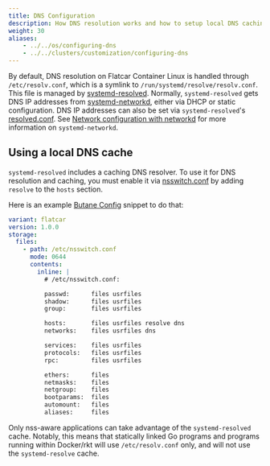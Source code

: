 ```yaml
---
title: DNS Configuration
description: How DNS resolution works and how to setup local DNS caching.
weight: 30
aliases:
    - ../../os/configuring-dns
    - ../../clusters/customization/configuring-dns
---
```


By default, DNS resolution on Flatcar Container Linux is handled through `/etc/resolv.conf`, which is a symlink to `/run/systemd/resolve/resolv.conf`. This file is managed by [systemd-resolved][systemd-resolved]. Normally, `systemd-resolved` gets DNS IP addresses from [systemd-networkd][systemd-networkd], either via DHCP or static configuration. DNS IP addresses can also be set via `systemd-resolved`'s [resolved.conf][resolved.conf]. See [Network configuration with networkd][networkd-config] for more information on `systemd-networkd`.

## Using a local DNS cache

`systemd-resolved` includes a caching DNS resolver. To use it for DNS resolution and caching, you must enable it via [nsswitch.conf][nsswitch.conf] by adding `resolve` to the `hosts` section.

Here is an example [Butane Config][butane-configs] snippet to do that:

```yaml
variant: flatcar
version: 1.0.0
storage:
  files:
    - path: /etc/nsswitch.conf
      mode: 0644
      contents:
        inline: |
          # /etc/nsswitch.conf:

          passwd:      files usrfiles
          shadow:      files usrfiles
          group:       files usrfiles

          hosts:       files usrfiles resolve dns
          networks:    files usrfiles dns

          services:    files usrfiles
          protocols:   files usrfiles
          rpc:         files usrfiles

          ethers:      files
          netmasks:    files
          netgroup:    files
          bootparams:  files
          automount:   files
          aliases:     files
```

Only nss-aware applications can take advantage of the `systemd-resolved` cache. Notably, this means that statically linked Go programs and programs running within Docker/rkt will use `/etc/resolv.conf` only, and will not use the `systemd-resolve` cache.

[systemd-resolved]: http://www.freedesktop.org/software/systemd/man/systemd-resolved.service.html
[systemd-networkd]: http://www.freedesktop.org/software/systemd/man/systemd-networkd.service.html
[resolved.conf]: http://www.freedesktop.org/software/systemd/man/resolved.conf.html
[nsswitch.conf]: http://man7.org/linux/man-pages/man5/nsswitch.conf.5.html
[butane-configs]: ../../provisioning/config-transpiler
[networkd-config]: network-config-with-networkd
